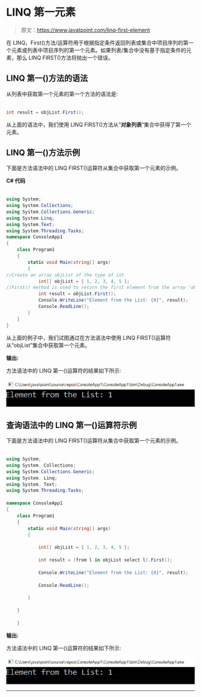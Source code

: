 # LINQ 第一元素

> 原文：<https://www.javatpoint.com/linq-first-element>

在 LINQ，First()方法/运算符用于根据指定条件返回列表或集合中项目序列的第一个元素或列表中项目序列的第一个元素。如果列表/集合中没有基于指定条件的元素，那么 LINQ FIRST()方法将抛出一个错误。

## LINQ 第一()方法的语法

从列表中获取第一个元素的第一个方法的语法是:

```cs

int result = objList.First();

```

从上面的语法中，我们使用 LINQ FIRST()方法从“**对象列表**”集合中获得了第一个元素。

## LINQ 第一()方法示例

下面是方法语法中的 LINQ FIRST()运算符从集合中获取第一个元素的示例。

**C# 代码**

```cs

using System;
using System.Collections;
using System.Collections.Generic;
using System.Linq;
using System.Text;
using System.Threading.Tasks;
namespace ConsoleApp1
{
    class Program1
    {
        static void Main(string[] args)
        {
//Create an array objList of the type of int
            int[] objList = { 1, 2, 3, 4, 5 };
//First() method is used to return the first element from the array 'objList'
            int result = objList.First();
            Console.WriteLine("Element from the List: {0}", result);
            Console.ReadLine();
        }
    }
}

```

从上面的例子中，我们试图通过在方法语法中使用 LINQ FIRST()运算符从“objList”集合中获取第一个元素。

**输出:**

方法语法中的 LINQ 第一()运算符的结果如下所示:

![LINQ First() Element](img/039dd842b93d519bee04e59600f54768.png)

## 查询语法中的 LINQ 第一()运算符示例

下面是方法语法中的 LINQ FIRST()运算符从集合中获取第一个元素的示例。

```cs

using System;
using System. Collections;
using System.Collections.Generic;
using System. Linq;
using System. Text;
using System.Threading.Tasks;

namespace ConsoleApp1
{
    class Program1
    {
        static void Main(string[] args)
        {

            int[] objList = { 1, 2, 3, 4, 5 };

            int result = (from l in objList select l).First();

            Console.WriteLine("Element from the List: {0}", result);

            Console.ReadLine();

        }

    }

    }

```

**输出:**

方法语法中的 LINQ 第一()运算符的结果如下所示:

![LINQ First() Element](img/23859f58969ec46e717a132a8bf68ceb.png)

* * *